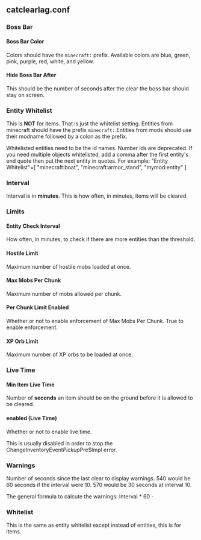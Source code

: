 ## catclearlag.conf

### Boss Bar
#### Boss Bar Color
Colors should have the `minecraft:` prefix.
Available colors are blue, green, pink, purple, red, white, and yellow.

#### Hide Boss Bar After
This should be the number of seconds after the clear the boss bar should stay on screen.

### Entity Whitelist
This is **NOT** for items. That is just the whitelist setting.
Entities from minecraft should have the prefix `minecraft:`
Entities from mods should use their modname followed by a colon as the prefix.

Whitelisted entities need to be the id names. Number ids are deprecated.
If you need multiple objects whitelisted, add a comma after the first entity's end quote then put the next entity in quotes.
For example:
"Entity Whitelist"=[
	"minecraft:boat",
	"minecraft:armor_stand",
	"mymod:entity"
]

### Interval
Interval is in **minutes**.
This is how often, in minutes, items will be cleared.

### Limits
#### Entity Check Interval
How often, in minutes, to check if there are more entities than the threshold.

#### Hostile Limit
Maximum number of hostile mobs loaded at once.

#### Max Mobs Per Chunk 
Maximum number of mobs allowed per chunk.

#### Per Chunk Limit Enabled
Whether or not to enable enforcement of Max Mobs Per Chunk.
True to enable enforcement.

#### XP Orb Limit
Maximum number of XP orbs to be loaded at once.

### Live Time
#### Min Item Live Time
Number of **seconds** an item should be on the ground before it is allowed to be cleared.

#### enabled (Live Time)
Whether or not to enable live time.

This is usually disabled in order to stop the ChangeInventoryEvent$Pickup$Pre$Impl error.

### Warnings
Number of seconds since the last clear to display warnings. 
540 would be 60 seconds if the interval were 10.
570 would be 30 seconds at interval 10.

The general formula to calcute the warnings:
Interval * 60 - <seconds before a clear>

### Whitelist
This is the same as entity whitelist except instead of entities, this is for items.


